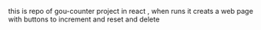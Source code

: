 this is repo of gou-counter project in react , when runs it creats a web page with buttons to increment and reset and delete
